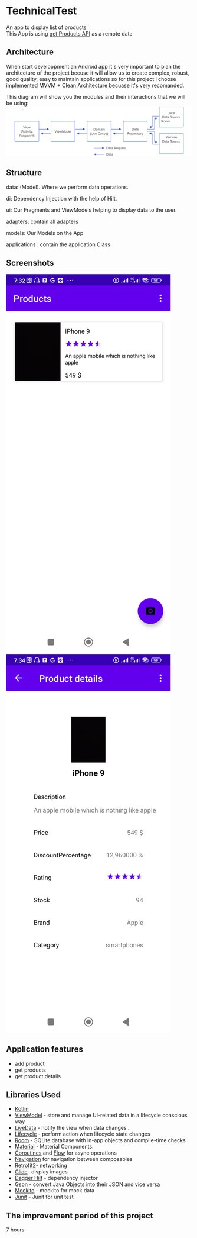 # TechnicalTest
An app to display list of products<br/>
This App is using [get Products API](https://dummyjson.com/products) as a remote data

Architecture
---------------
When start developpment an Android app it's very important to plan the architecture of the project becuse it will allow us to create complex, robust, good quality, easy to maintain applications so for this project i choose implemented MVVM + Clean Architecture becuase it's very recomanded.

This diagram will show you the modules and their interactions that we will be using:
![Architecture](screenshots/architecture.png "Architecture")

Structure
---------------
data: (Model). Where we perform data operations.

di: Dependency Injection with the help of Hilt.

ui: Our Fragments and ViewModels helping to display data to the user.

adapters: contain all adapters

models: Our Models on the App

applications : contain the application Class


Screenshots
-----------
![MainFragment](screenshots/products_screen.png "list of products")
![ProductDetailsFragment](screenshots/product_details_screen.png "product details")

Application features
---------------
* add product
* get products
* get product details

Libraries Used
---------------
* [Kotlin](https://kotlinlang.org/)
* [ViewModel](https://developer.android.com/topic/libraries/architecture/viewmodel) - store and manage UI-related data in a lifecycle conscious way
* [LiveData](https://developer.android.com/jetpack/arch/livedata) - notify the view when data changes .
* [Lifecycle](https://developer.android.com/topic/libraries/architecture/lifecycle) - perform action when lifecycle state changes
* [Room](https://developer.android.com/topic/libraries/architecture/room) - SQLite database with in-app objects and compile-time checks
* [Material](https://material.io/develop/android/docs/getting-started/) - Material Components.
* [Coroutines](https://kotlinlang.org/docs/reference/coroutines-overview.html) and [Flow](https://developer.android.com/kotlin/flow) for async operations
* [Navigation](https://developer.android.com/topic/libraries/architecture/navigation/) for navigation between composables
* [Retrofit2](https://square.github.io/retrofit/)- networking
* [Glide](https://github.com/bumptech/glide)- display images
* [Dagger Hilt](https://dagger.dev/hilt/) - dependency injector
* [Gson](https://github.com/google/gson) - convert Java Objects into their JSON and vice versa
* [Mockito](https://site.mockito.org/) - mockito for mock data
* [Junit](https://junit.org/junit5/) - Junit for unit test

The improvement period of this project
---------------
7 hours
